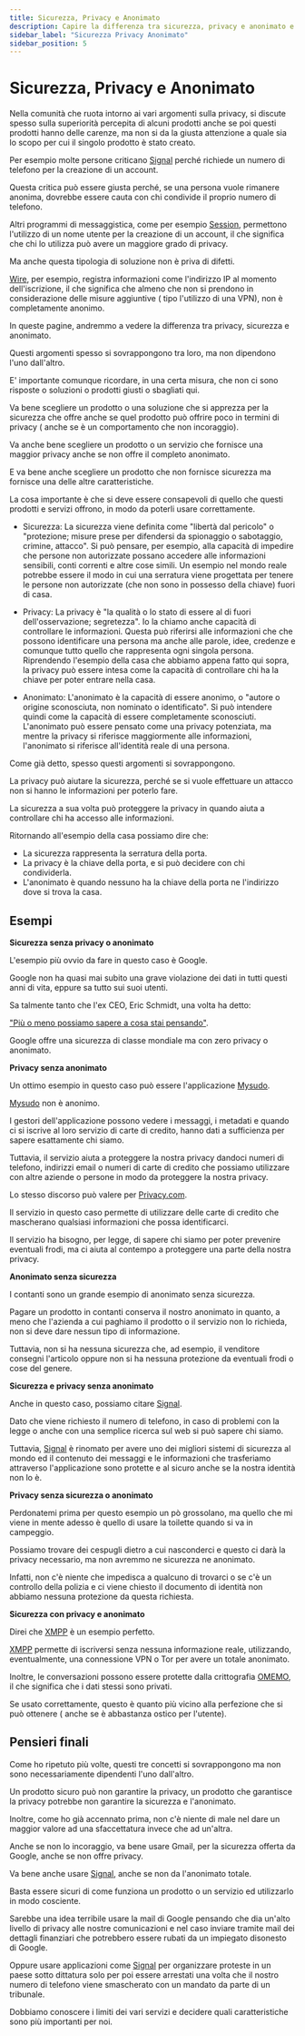 ```yaml
---
title: Sicurezza, Privacy e Anonimato
description: Capire la differenza tra sicurezza, privacy e anonimato e come queste sono correlate tra loro
sidebar_label: "Sicurezza Privacy Anonimato"
sidebar_position: 5
---
```


# Sicurezza, Privacy e Anonimato

Nella comunità che ruota intorno ai vari argomenti sulla privacy, si discute spesso sulla superiorità percepita di alcuni prodotti anche se poi questi prodotti hanno delle carenze, ma non si da la giusta attenzione a quale sia lo scopo per cui il singolo prodotto è stato creato.

Per esempio molte persone criticano <a href="https://signal.org/it/" target="_blank">Signal</a> perché richiede un numero di telefono per la creazione di un account.

Questa critica può essere giusta perché, se una persona vuole rimanere anonima, dovrebbe essere cauta con chi condivide il proprio numero di telefono.

Altri programmi di messaggistica, come per esempio <a href="https://getsession.org/" target="_blank">Session</a>, permettono l'utilizzo di un nome utente per la creazione di un account, il che significa che chi lo utilizza può avere un maggiore grado di privacy.

Ma anche questa tipologia di soluzione non è priva di difetti.

<a href="https://wire.com/en/" target="_blank">Wire</a>, per esempio, registra informazioni come l'indirizzo IP al momento dell'iscrizione, il che significa che almeno che non si prendono in considerazione delle misure aggiuntive ( tipo l'utilizzo di una VPN), non è completamente anonimo.

In queste pagine, andremmo a vedere la differenza tra privacy, sicurezza e anonimato.

Questi argomenti spesso si sovrappongono tra loro, ma non dipendono l'uno dall'altro. 

E' importante comunque ricordare, in una certa misura, che non ci sono risposte o soluzioni o prodotti giusti o sbagliati qui.

Va bene scegliere un prodotto o una soluzione che si apprezza per la sicurezza che offre anche se quel prodotto può offrire poco in termini di privacy ( anche se è un comportamento che non incoraggio).

Va anche bene scegliere un prodotto o un servizio che fornisce una maggior privacy anche se non offre il completo anonimato.

E va bene anche scegliere un prodotto che non fornisce sicurezza ma fornisce una delle altre caratteristiche.

La cosa importante è che si deve essere consapevoli di quello che questi prodotti e servizi offrono, in modo da poterli usare correttamente.


* Sicurezza: La sicurezza viene definita come "libertà dal pericolo" o "protezione; misure prese per difendersi da spionaggio o sabotaggio, crimine, attacco". Si può pensare, per esempio, alla capacità di impedire che persone non autorizzate possano accedere alle informazioni sensibili, conti correnti e altre cose simili. Un esempio nel mondo reale potrebbe essere il modo in cui una serratura viene progettata per tenere le persone non autorizzate (che non sono in possesso della chiave) fuori di casa.

* Privacy: La privacy è "la qualità o lo stato di essere al di fuori dell'osservazione; segretezza". Io la chiamo anche capacità di controllare le informazioni. Questa può riferirsi alle informazioni che che possono identificare una persona ma anche alle parole, idee, credenze e comunque tutto quello che rappresenta ogni singola persona. Riprendendo l'esempio della casa che abbiamo appena fatto qui sopra, la privacy può essere intesa come la capacità di controllare chi ha la chiave per poter entrare nella casa.

* Anonimato: L'anonimato è la capacità di essere anonimo, o "autore o origine sconosciuta, non nominato o identificato". Si può intendere quindi come la capacità di essere completamente sconosciuti. L'anonimato può essere pensato come una privacy potenziata, ma mentre la privacy si riferisce maggiormente alle informazioni, l'anonimato si riferisce all'identità reale di una persona.

Come già detto, spesso questi argomenti si sovrappongono.

La privacy può aiutare la sicurezza, perché se si vuole effettuare un attacco non si hanno le informazioni per poterlo fare.

La sicurezza a sua volta può proteggere la privacy in quando aiuta a controllare chi ha accesso alle informazioni.

Ritornando all'esempio della casa possiamo dire che:

* La sicurezza rappresenta la serratura della porta.
* La privacy è la chiave della porta, e si può decidere con chi condividerla.
* L'anonimato è quando nessuno ha la chiave della porta ne l'indirizzo dove si trova la casa.

## Esempi

**Sicurezza senza privacy o anonimato**

L'esempio più ovvio da fare in questo caso è Google.

Google non ha quasi mai subito una grave violazione dei dati in tutti questi anni di vita, eppure sa tutto sui suoi utenti.

Sa talmente tanto che l'ex CEO, Eric Schmidt, una volta ha detto:

<a href="https://www.zdnet.com/article/google-even-knows-what-youre-thinking/" target="_blank">"Più o meno possiamo sapere a cosa stai pensando"</a>.


Google offre una sicurezza di classe mondiale ma con zero privacy o anonimato.

**Privacy senza anonimato**

Un ottimo esempio in questo caso può essere l'applicazione <a href="https://mysudo.com/" target="_blank">Mysudo</a>.

<a href="https://mysudo.com/" target="_blank">Mysudo</a> non è anonimo.

I gestori dell'applicazione possono vedere i messaggi, i metadati e quando ci si iscrive al loro servizio di carte di credito, hanno dati a sufficienza per sapere esattamente chi siamo.

Tuttavia, il servizio aiuta a proteggere la nostra privacy dandoci numeri di telefono, indirizzi email o numeri di carte di credito che possiamo utilizzare con altre aziende o persone in modo da proteggere la nostra privacy.

Lo stesso discorso può valere per <a href="https://privacy.com/" target="_blank">Privacy.com</a>.

Il servizio in questo caso permette di utilizzare delle carte di credito che mascherano qualsiasi informazioni che possa identificarci.

Il servizio ha bisogno, per legge, di sapere chi siamo per poter prevenire eventuali frodi, ma ci aiuta al contempo a proteggere una parte della nostra privacy.

**Anonimato senza sicurezza**

I contanti sono un grande esempio di anonimato senza sicurezza.

Pagare un prodotto in contanti conserva il nostro anonimato in quanto, a meno che l'azienda a cui paghiamo il prodotto o il servizio non lo richieda, non si deve dare nessun tipo di informazione.

Tuttavia, non si ha nessuna sicurezza che, ad esempio, il venditore consegni l'articolo oppure non si ha nessuna protezione da eventuali frodi o cose del genere.

**Sicurezza e privacy senza anonimato**

Anche in questo caso, possiamo citare <a href="https://signal.org/it/" target="_blank">Signal</a>.

Dato che viene richiesto il numero di telefono, in caso di problemi con la legge o anche con una semplice ricerca sul web si può sapere chi siamo.

Tuttavia, <a href="https://signal.org/it/" target="_blank">Signal</a> è rinomato per avere uno dei migliori sistemi di sicurezza al mondo ed il contenuto dei messaggi e le informazioni che trasferiamo attraverso l'applicazione sono protette e al sicuro anche se la nostra identità non lo è.

**Privacy senza sicurezza o anonimato**

Perdonatemi prima per questo esempio un pò grossolano, ma quello che mi viene in mente adesso è quello di usare la toilette quando si va in campeggio.

Possiamo trovare dei cespugli dietro a cui nasconderci e questo ci darà la privacy necessario, ma non avremmo ne sicurezza ne anonimato.

Infatti, non c'è niente che impedisca a qualcuno di trovarci o se c'è un controllo della polizia e ci viene chiesto il documento di identità non abbiamo nessuna protezione da questa richiesta.

**Sicurezza con privacy e anonimato**

Direi che <a href="https://xmpp.org/" target="_blank">XMPP</a> è un esempio perfetto. 

<a href="https://xmpp.org/" target="_blank">XMPP</a> permette di iscriversi senza nessuna informazione reale, utilizzando, eventualmente, una connessione VPN o Tor per avere un totale anonimato.

Inoltre, le conversazioni possono essere protette dalla crittografia <a href="https://it.wikipedia.org/wiki/OMEMO" target="_blank">OMEMO</a>, il che significa che i dati stessi sono privati.

Se usato correttamente, questo è quanto più vicino alla perfezione che si può ottenere ( anche se è abbastanza ostico per l'utente).

## Pensieri finali

Come ho ripetuto più volte, questi tre concetti si sovrappongono ma non sono necessariamente dipendenti l'uno dall'altro.

Un prodotto sicuro può non garantire la privacy, un prodotto che garantisce la privacy potrebbe non garantire la sicurezza e l'anonimato.

Inoltre, come ho già accennato prima, non c'è niente di male nel dare un maggior valore ad una sfaccettatura invece che ad un'altra.

Anche se non lo incoraggio, va bene usare Gmail, per la sicurezza offerta da Google, anche se non offre privacy. 

Va bene anche usare <a href="https://signal.org/it/" target="_blank">Signal</a>, anche se non da l'anonimato totale.

Basta essere sicuri di come funziona un prodotto o un servizio ed utilizzarlo in modo cosciente. 

Sarebbe una idea terribile usare la mail di Google pensando che dia un'alto livello di privacy alle nostre comunicazioni e nel caso inviare tramite mail dei dettagli finanziari che potrebbero essere rubati da un impiegato disonesto di Google. 

Oppure usare applicazioni come <a href="https://signal.org/it/" target="_blank">Signal</a> per organizzare proteste in un paese sotto dittatura solo per poi essere arrestati una volta che il nostro numero di telefono viene smascherato con un mandato da parte di un tribunale.

Dobbiamo conoscere i limiti dei vari servizi e decidere quali caratteristiche sono più importanti per noi.